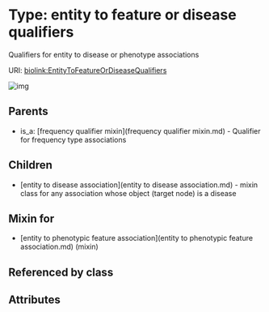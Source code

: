 
# Type: entity to feature or disease qualifiers


Qualifiers for entity to disease or phenotype associations

URI: [biolink:EntityToFeatureOrDiseaseQualifiers](https://w3id.org/biolink/vocab/EntityToFeatureOrDiseaseQualifiers)


![img](http://yuml.me/diagram/nofunky;dir:TB/class/\[EntityToPhenotypicFeatureAssociation]uses%20-.->\[EntityToFeatureOrDiseaseQualifiers],%20\[EntityToFeatureOrDiseaseQualifiers]^-\[EntityToDiseaseAssociation],%20\[FrequencyQualifierMixin]^-\[EntityToFeatureOrDiseaseQualifiers])

## Parents

 *  is_a: [frequency qualifier mixin](frequency qualifier mixin.md) - Qualifier for frequency type associations

## Children

 * [entity to disease association](entity to disease association.md) - mixin class for any association whose object (target node) is a disease

## Mixin for

 * [entity to phenotypic feature association](entity to phenotypic feature association.md) (mixin) 

## Referenced by class


## Attributes

